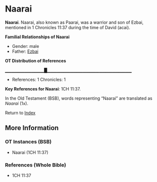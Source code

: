 # Naarai
**Naarai**. 
Naarai, also known as Paarai, was a warrior and son of Ezbai, mentioned in 1 Chronicles 11:37 during the time of David (acai). 




**Familial Relationships of Naarai**


* Gender: male
* Father: [Ezbai](Ezbai.md)


**OT Distribution of References**

▁▁▁▁▁▁▁▁▁▁▁▁█▁▁▁▁▁▁▁▁▁▁▁▁▁▁▁▁▁▁▁▁▁▁▁▁▁▁
* References: 1 Chronicles: 1



**Key References for Naarai**: 
1CH 11:37. 


In the Old Testament (BSB), words representing “Naarai” are translated as 
*Naarai* (1x). 




Return to [Index](00-Index.md)

## More Information

### OT Instances (BSB)

* Naarai (1CH 11:37)



### References (Whole Bible)

* 1CH 11:37



